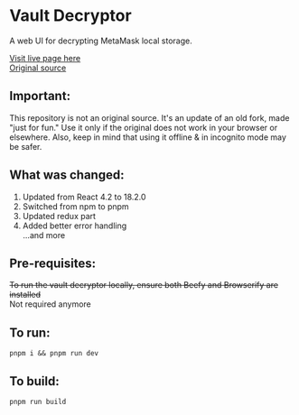 # Vault Decryptor

A web UI for decrypting MetaMask local storage.

[Visit live page here](https://gerwld.github.io/MetaMask-vault-decryptor/)<br>
[Original source](https://github.com/MetaMask/vault-decryptor)

## Important:

This repository is not an original source. It's an update of an old fork, made "just for fun." Use it only if the original does not work in your browser or elsewhere. Also, keep in mind that using it offline & in incognito mode may be safer.
 
## What was changed:

1. Updated from React 4.2 to 18.2.0
2. Switched from npm to pnpm
3. Updated redux part 
4. Added better error handling<br>
...and more

## Pre-requisites:

~~To run the vault decryptor locally, ensure both Beefy and Browserify are installed~~<br>
Not required anymore

## To run:

`pnpm i && pnpm run dev`

## To build:

`pnpm run build`
